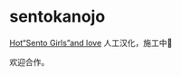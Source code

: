 # sentokanojo

[Hot“Sento Girls”and love](https://store.steampowered.com/app/1934180/HotSento_Girlsand_love/) 人工汉化，施工中🚧

欢迎合作。
